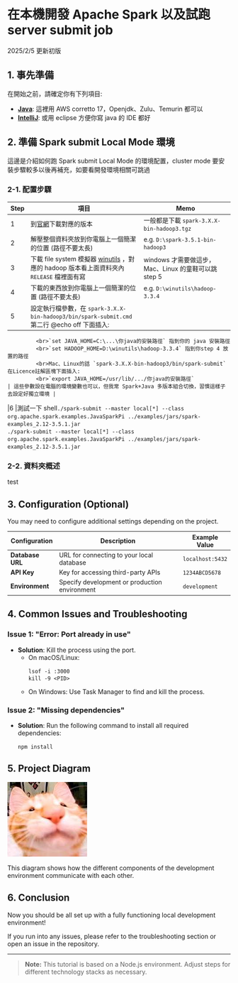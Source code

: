 # 在本機開發 Apache Spark 以及試跑 server submit job

2025/2/5 更新初版

## 1. 事先準備

在開始之前，請確定你有下列項目:
- **[Java](https://docs.aws.amazon.com/corretto/latest/corretto-17-ug/downloads-list.html)**: 這裡用 AWS corretto 17，Openjdk、Zulu、Temurin 都可以
- **[IntelliJ](https://www.jetbrains.com/idea/download/)**: 或用 eclipse 方便你寫 java 的 IDE 都好


## 2. 準備 Spark submit Local Mode 環境

這邊是介紹如何跑 Spark submit Local Mode 的環境配置，cluster mode 要安裝步驟較多以後再補充，如要看開發環境相關可跳過

### 2-1. 配置步驟
| Step     | 項目                                                             | Memo                                   |
|----------|------------------------------------------------------------------|----------------------------------------|
| 1        | 到[官網](https://archive.apache.org/dist/spark/)下載對應的版本     | 一般都是下載 `spark-3.X.X-bin-hadoop3.tgz` |
| 2        | 解壓整個資料夾放到你電腦上一個簡潔的位置 (路徑不要太長)               | e.g. `D:\spark-3.5.1-bin-hadoop3`         |
| 3        | 下載 file system 模擬器 [winutils](https://github.com/cdarlint/winutils/tree/master) ，對應的 hadoop 版本看上面資料夾內 `RELEASE` 檔裡面有寫  | windows 才需要做這步，Mac、Linux 的童鞋可以跳 step 5    |
| 4        | 下載的東西放到你電腦上一個簡潔的位置 (路徑不要太長)               | e.g. `D:\winutils\hadoop-3.3.4`             |
| 5        | 設定執行檔參數，在 `spark-3.X.X-bin-hadoop3/bin/spark-submit.cmd` 第二行 @echo off 下面插入:
             <br>`set JAVA_HOME=C:\...\你java的安裝路徑` 指到你的 java 安裝路徑
             <br>`set HADOOP_HOME=D:\winutils\hadoop-3.3.4` 指到你step 4 放置的路徑
             <br>Mac、Linux的話 `spark-3.X.X-bin-hadoop3/bin/spark-submit` 在Licence註解區塊下面插入:
             <br>`export JAVA_HOME=/usr/lib/.../你java的安裝路徑`                                                         | 這些參數設在電腦的環境變數也可以，但我常 Spark+Java 多版本組合切換，習慣這樣子去設定好獨立環境 |
|6         |測試一下 shell```./spark-submit --master local[*] --class org.apache.spark.examples.JavaSparkPi ../examples/jars/spark-examples_2.12-3.5.1.jar```
            <br> `./spark-submit --master local[*] --class org.apache.spark.examples.JavaSparkPi ../examples/jars/spark-examples_2.12-3.5.1.jar`

### 2-2. 資料夾概述
test

## 3. Configuration (Optional)

You may need to configure additional settings depending on the project.

| Configuration     | Description                                      | Example Value    |
|-------------------|--------------------------------------------------|------------------|
| **Database URL**   | URL for connecting to your local database        | `localhost:5432` |
| **API Key**        | Key for accessing third-party APIs               | `1234ABCD5678`   |
| **Environment**    | Specify development or production environment   | `development`    |

## 4. Common Issues and Troubleshooting

### Issue 1: "Error: Port already in use"
- **Solution**: Kill the process using the port.
    - On macOS/Linux: 
      ```shell
      lsof -i :3000
      kill -9 <PID>
      ```
    - On Windows: Use Task Manager to find and kill the process.

### Issue 2: "Missing dependencies"
- **Solution**: Run the following command to install all required dependencies:
    ```shell
    npm install
    ```

## 5. Project Diagram

![Development Environment Diagram](https://raw.githubusercontent.com/RcZo-2/spark-starter-template/refs/heads/main/assets/images/bobo.png)

This diagram shows how the different components of the development environment communicate with each other.

## 6. Conclusion

Now you should be all set up with a fully functioning local development environment!

If you run into any issues, please refer to the troubleshooting section or open an issue in the repository.

---

> **Note:** This tutorial is based on a Node.js environment. Adjust steps for different technology stacks as necessary.
